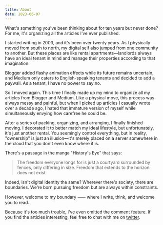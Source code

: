 ```yaml
---
title: About
date: 2023-06-07
---
```


What's something you've been thinking about for ten years but never done? For me, it's organizing all the articles I've ever published.

I started writing in 2003, and it's been over twenty years. As I physically moved from south to north, my digital self also jumped from one community to another. But these places are like rental apartments—landlords always have an ideal tenant in mind and manage their properties according to that imagination.

Blogger added flashy animation effects while its future remains uncertain, and Medium only caters to English-speaking tenants and decided to add a paywall. As a tenant, I have no power to say no.

So I moved again. This time I finally made up my mind to organize all my articles from Blogger and Medium. Like a physical move, this process was always messy and painful, but when I picked up articles I casually wrote over a decade ago, I hated that immature version of myself while simultaneously envying how carefree he could be.

After a series of packing, organizing, and arranging, I finally finished moving. I decorated it to better match my ideal lifestyle, but unfortunately, it's just another rental. You seemingly control everything, but in reality, "ownership" is just an illusion—it's merely placed on a server somewhere in the cloud that you don't even know where it is.

There's a passage in the manga "History's Eye" that says:

> The freedom everyone longs for is just a courtyard surrounded by fences, only differing in size. Freedom that extends to the horizon does not exist.

Indeed, isn't digital identity the same? Wherever there's society, there are boundaries. We're born pursuing freedom but are always within constraints.

However, welcome to my boundary ⸺ where I write, think, and welcome you to read.

Because it's too much trouble, I've even omitted the comment feature. If you find the articles interesting, feel free to chat with me on [twitter](https://twitter.com/yurenju).
